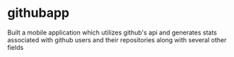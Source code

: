 # githubapp

Built a mobile application which utilizes github's api and generates stats associated with github users and their repositories along with several other fields
